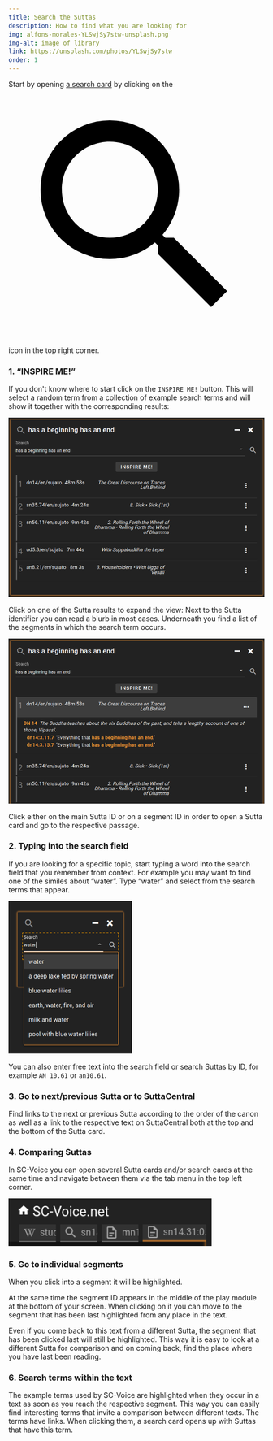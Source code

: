 ```yaml
---
title: Search the Suttas
description: How to find what you are looking for
img: alfons-morales-YLSwjSy7stw-unsplash.png
img-alt: image of library
link: https://unsplash.com/photos/YLSwjSy7stw
order: 1
---
```

Start by opening [a search card](#/search//en) by clicking on the <a href="#/search//de" class="scv-icon-btn v-btn v-btn--icon v-btn--round v-btn--router theme--dark v-size--default"><span class="v-btn__content"><span aria-hidden="true" class="v-icon notranslate theme--dark"><svg xmlns="http://www.w3.org/2000/svg" viewBox="0 0 24 24" role="img" aria-hidden="true" class="v-icon__svg"><path d="M9.5,3A6.5,6.5 0 0,1 16,9.5C16,11.11 15.41,12.59 14.44,13.73L14.71,14H15.5L20.5,19L19,20.5L14,15.5V14.71L13.73,14.44C12.59,15.41 11.11,16 9.5,16A6.5,6.5 0 0,1 3,9.5A6.5,6.5 0 0,1 9.5,3M9.5,5C7,5 5,7 5,9.5C5,12 7,14 9.5,14C12,14 14,12 14,9.5C14,7 12,5 9.5,5Z"></path></svg></span></span></a> icon in the top right corner.

### 1. “INSPIRE ME!”

If you don't know where to start click on the `INSPIRE ME!` button. This will select a random term from a collection of example search terms and will show it together with the corresponding results:

<p><img src="img/result.png" class="ebt-image" alt="screenshot of search result" style="width: 600px;"></p>

Click on one of the Sutta results to expand the view: Next to the Sutta identifier you can read a blurb in most cases. Underneath you find a list of the segments in which the search term occurs.

<p><img src="img/result-segment.png" class="ebt-image" alt="screenshot of result segment" style="width: 600px;"></p>

Click either on the main Sutta ID or on a segment ID in order to open a Sutta card and go to the respective passage. 

### 2. Typing into the search field

If you are looking for a specific topic, start typing a word into the search field that you remember from context. For example you may want to find one of the similes about “water”. Type “water” and select from the search terms that appear. 

<p><img src="img/searchfield.png" class="ebt-image" alt="schreenshot of search field with term water and results" style="height: 300px;"></p>

You can also enter free text into the search field or search Suttas by ID, for example `AN 10.61` or `an10.61`.

### 3. Go to next/previous Sutta or to SuttaCentral

Find links to the next or previous Sutta according to the order of the canon as well as a link to the respective text on SuttaCentral both at the top and the bottom of the Sutta card. 

### 4. Comparing Suttas

In SC-Voice you can open several Sutta cards and/or search cards at the same time and navigate between them via the tab menu in the top left corner. 

<p><img src="img/tabs.png" class="ebt-image" alt="screenshot of tab menu" style="width: 400px;"></p>

### 5. Go to individual segments

When you click into a segment it will be highlighted. 

At the same time the segment ID appears in the middle of the play module at the bottom of your screen. When clicking on it you can move to the segment that has been last highlighted from any place in the text. 

Even if you come back to this text from a different Sutta, the segment that has been clicked last will still be highlighted. This way it is easy to look at a different Sutta for comparison and on coming back, find the place where you have last been reading. 

### 6. Search terms within the text
The example terms used by SC-Voice are highlighted when they occur in a text as soon as you reach the respective segment. This way you can easily find interesting terms that invite a comparison between different texts. The terms have links. When clicking them, a search card opens up with Suttas that have this term. 








